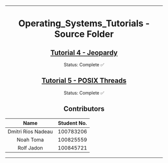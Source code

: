 <hr>
<div align="center">

# Operating_Systems_Tutorials - Source Folder

## [Tutorial 4 - Jeopardy](/Tutorial_4)
Status: Complete ✅

## [Tutorial 5 - POSIX Threads](/Tutorial_5)
Status: Complete ✅

## Contributors

| Name | Student No. |
|:---:|:---:|
| Dmitri Rios Nadeau | 100783206 |
| Noah Toma | 100825559 |
| Rolf Jadon | 100845721 |

</div>
<hr>
